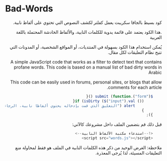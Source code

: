 # Bad-Words

<div style = "direction:rtl;text-align:right;">
كود بسيط بالجافا سكريبت يعمل كفلتر لكشف النصوص التي تحتوي على ألفاظ نابية.


.هذا الكود يعتمد على قائمة يدوية للكلمات النابية، والألفاظ الخادشة المحتملة باللغة العربية

يُمكن استخدام هذا الكود بسهولة في المنتديات، أو المواقع الشخصية، أو المدونات التي تتيح نظام التعليقات لكل مقال.

A simple JavaScript code that works as a filter to detect text that contains profane words. This code is based on a manual list of bad dirty words in Arabic

This code can be easily used in forums, personal sites, or blogs that allow comments for each article.

```javascript
    $("form").submit (function (){
    	if (isDirty ($("input").val ()){
    		alert ("التعليق الذي قمت بإدخاله يحتوي ألفاظا نابية، الرجاء الالتزام بأدب النقاش");
    	}
    });
```

قبل ذلك قم بتضمين الملف داخل مشروعك كالآتي:

```javascript
    <!--استدعاء مكتبة الألفاظ النابية-->
    <script src="words.js"></script>
```

ملاحظة: الغرض الوحيد من ذكر هذه الكلمات النابية في الملف هو فقط لمحاولة منع التعليقات المسيئة، لذا يُرجى المعذرة.

</div>
